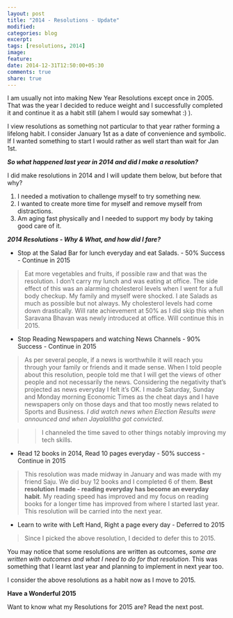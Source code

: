 ```yaml
---
layout: post
title: "2014 - Resolutions - Update"
modified:
categories: blog
excerpt:
tags: [resolutions, 2014]
image:
feature:
date: 2014-12-31T12:50:00+05:30
comments: true
share: true
---
```

I am usually not into making New Year Resolutions except once in 2005. That was the year I decided to reduce weight and I successfully completed it and continue it as a habit still (ahem I would say somewhat :) ).

I view resolutions as something not particular to that year rather forming a lifelong habit. I consider January 1st as a date of convenience and symbolic. If I wanted something to start I would rather as well start than wait for Jan 1st.

**_So what happened last year in 2014 and did I make a resolution?_**

I did make resolutions in 2014 and I will update them below, but before that why?

1. I needed a motivation to challenge myself to try something new.
2. I wanted to create more time for myself and remove myself from distractions.
3. Am aging fast physically and I needed to support my body by taking good care of it.

**_2014 Resolutions - Why & What, and how did I fare?_**

* Stop at the Salad Bar for lunch everyday and eat Salads. - 50% Success - Continue in 2015

> Eat more vegetables and fruits, if possible raw and that was the resolution. I don’t carry my lunch and was eating at office. The side effect of this was an  alarming cholesterol levels when I went for a full body checkup. My family and myself were shocked. I ate Salads  as much as possible but not always. My cholesterol levels had come down drastically. Will rate achievement at 50% as I did skip this when Saravana Bhavan was newly introduced at office. Will continue this in 2015.

* Stop Reading Newspapers and watching News Channels - 90% Success - Continue in 2015

> As per several people, if a news is worthwhile it will reach you through your family or friends and it made sense. When I told people about this resolution, people told me that I will get the views of other people and not necessarily the news. Considering the negativity that’s projected as news everyday I felt it’s OK. I made Saturday, Sunday and Monday morning Economic Times as the cheat days and I have newspapers only on those days and that too mostly news related to Sports and Business. _I did watch news when Election Results were announced and when Jayalalitha got convicted_.

>> I channeled the time saved to other things notably improving my tech skills.

* Read 12 books in 2014, Read 10 pages everyday - 50% success - Continue in 2015

> This resolution was made midway in January and was made with my friend Saju. We did buy 12 books and I completed 6 of them. **Best resolution I made - reading everyday has become an everyday habit**. My reading speed has improved and my focus on reading books for a longer time has improved from where I started last year. This resolution will be carried into the next year.

* Learn to write with Left Hand, Right a page every day - Deferred to 2015

> Since I picked the above resolution, I decided to defer this to 2015.

You may notice that some resolutions are written as outcomes, _some are written with outcomes and what I need to do for that resolution_. This was something that I learnt last year and planning to implement in next year too.

I consider the above resolutions as a habit now as I move to 2015.

**Have a Wonderful 2015**

Want to know what my Resolutions for 2015 are? Read the next post.
